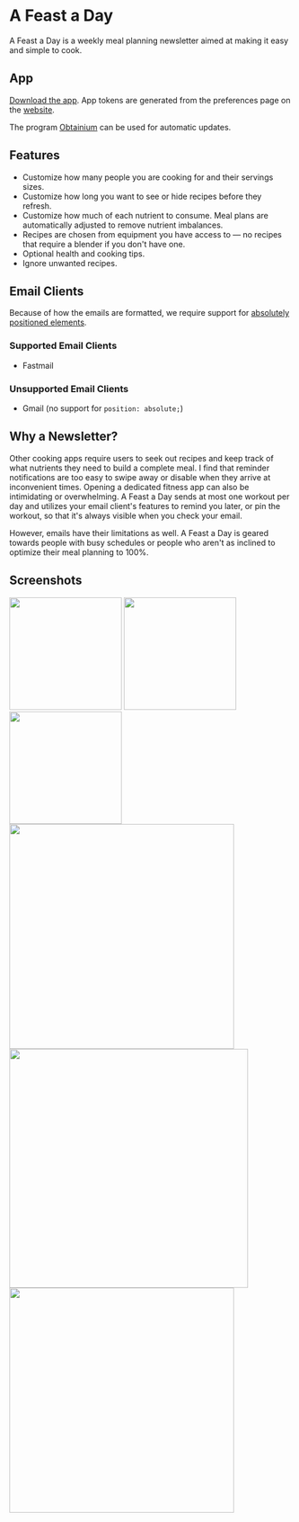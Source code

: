 # A Feast a Day

A Feast a Day is a weekly meal planning newsletter aimed at making it easy and simple to cook.

## App

[Download the app](https://github.com/gscanlon21/a-feast-a-day/releases). App tokens are generated from the preferences page on the [website](https://afeastaday.com). 

The program [Obtainium](https://github.com/ImranR98/Obtainium) can be used for automatic updates. 

## Features

- Customize how many people you are cooking for and their servings sizes.
- Customize how long you want to see or hide recipes before they refresh.
- Customize how much of each nutrient to consume. Meal plans are automatically adjusted to remove nutrient imbalances.
- Recipes are chosen from equipment you have access to — no recipes that require a blender if you don't have one.
- Optional health and cooking tips.
- Ignore unwanted recipes.

## Email Clients

Because of how the emails are formatted, we require support for [absolutely positioned elements](https://www.caniemail.com/search/?s=absolute).

### Supported Email Clients

- Fastmail

### Unsupported Email Clients

- Gmail (no support for `position: absolute;`)


## Why a Newsletter?

Other cooking apps require users to seek out recipes and keep track of what nutrients they need to build a complete meal. I find that reminder notifications are too easy to swipe away or disable when they arrive at inconvenient times. Opening a dedicated fitness app can also be intimidating or overwhelming. A Feast a Day sends at most one workout per day and utilizes your email client's features to remind you later, or pin the workout, so that it's always visible when you check your email.

However, emails have their limitations as well. A Feast a Day is geared towards people with busy schedules or people who aren't as inclined to optimize their meal planning to 100%.

## Screenshots

<img src="https://github.com/gscanlon21/a-feast-a-day/assets/9373942/0ba8124f-cdef-42fb-b033-48e454ca34bf" width="200" />
<img src="https://github.com/gscanlon21/a-feast-a-day/assets/9373942/3cb45d98-5889-4674-bcc1-ce8f3fe57e55" width="200" />
<img src="https://github.com/gscanlon21/a-feast-a-day/assets/9373942/c247efaa-e86c-4bd0-9eb9-959a701abcbe" width="200" />
<br>
<img src="https://github.com/gscanlon21/a-feast-a-day/assets/9373942/a9ca1410-6aa1-461e-8a12-e54af6e9efbb" width="400" />
<img src="https://github.com/gscanlon21/a-feast-a-day/assets/9373942/d70beb97-c6ce-446d-af16-0a9d665b1433" width="425" />
<br>
<img src="https://github.com/gscanlon21/a-feast-a-day/assets/9373942/ce932b72-91f1-481b-af3d-8704e373ac6e" width="400" />
